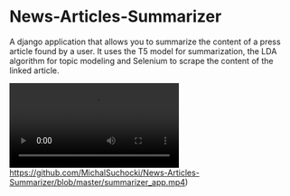 # News-Articles-Summarizer
A django application that allows you to summarize the content of a press article found by a user. It uses the T5 model for summarization, the LDA algorithm for topic modeling and Selenium to scrape the content of the linked article.

![Application operation](https://github.com/MichalSuchocki/News-Articles-Summarizer/blob/master/summarizer_app.mp4)https://github.com/MichalSuchocki/News-Articles-Summarizer/blob/master/summarizer_app.mp4)
